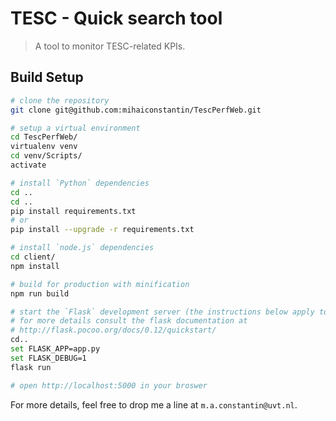 # TESC - Quick search tool

> A tool to monitor TESC-related KPIs.

## Build Setup

``` bash
# clone the repository
git clone git@github.com:mihaiconstantin/TescPerfWeb.git

# setup a virtual environment 
cd TescPerfWeb/
virtualenv venv
cd venv/Scripts/
activate

# install `Python` dependencies
cd ..
cd ..
pip install requirements.txt
# or
pip install --upgrade -r requirements.txt

# install `node.js` dependencies
cd client/
npm install

# build for production with minification
npm run build

# start the `Flask` development server (the instructions below apply to Windows)
# for more details consult the flask documentation at 
# http://flask.pocoo.org/docs/0.12/quickstart/
cd..
set FLASK_APP=app.py
set FLASK_DEBUG=1
flask run

# open http://localhost:5000 in your broswer
```

For more details, feel free to drop me a line at `m.a.constantin@uvt.nl`.